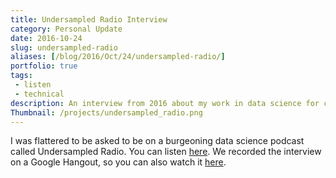 ```yaml
---
title: Undersampled Radio Interview
category: Personal Update
date: 2016-10-24
slug: undersampled-radio
aliases: [/blog/2016/Oct/24/undersampled-radio/]
portfolio: true
tags:
 - listen
 - technical
description: An interview from 2016 about my work in data science for cybersecurity.
Thumbnail: /projects/undersampled_radio.png
---
```


I was flattered to be asked to be on a burgeoning data science podcast called Undersampled Radio. You can listen [here](http://undersampledrad.io/home/2016/10/intelligent-security). We recorded the interview on a Google Hangout, so you can also watch it [here](https://youtu.be/q4e_hBUd6zI).
